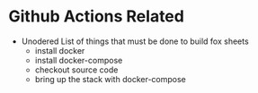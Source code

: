 # Github Actions Related
- Unodered List of things that must be done to build fox sheets
  - install docker
  - install docker-compose 
  - checkout source code
  - bring up the stack with docker-compose
